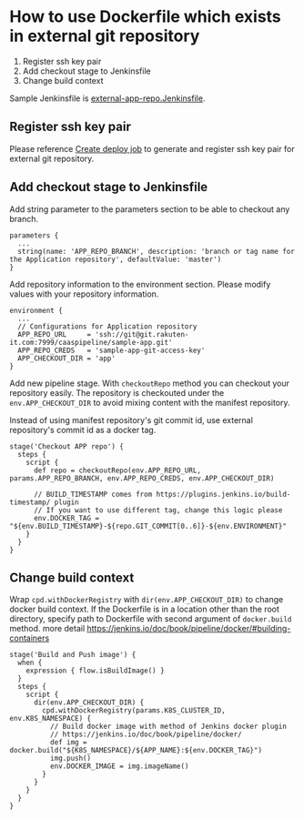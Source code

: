 How to use Dockerfile which exists in external git repository
=============================================================

1. Register ssh key pair
1. Add checkout stage to Jenkinsfile
1. Change build context

Sample Jenkinsfile is [external-app-repo.Jenkinsfile](external-app-repo.Jenkinsfile).

## Register ssh key pair

Please reference [Create deploy job](createDeployJob.md) to generate and register ssh key pair for external git repository.

## Add checkout stage to Jenkinsfile

Add string parameter to the parameters section to be able to checkout any branch.

```
parameters {
  ...
  string(name: 'APP_REPO_BRANCH', description: 'branch or tag name for the Application repository', defaultValue: 'master')
}
```

Add repository information to the environment section.
Please modify values with your repository information.

```
environment {
  ...
  // Configurations for Application repository
  APP_REPO_URL     = 'ssh://git@git.rakuten-it.com:7999/caaspipeline/sample-app.git'
  APP_REPO_CREDS   = 'sample-app-git-access-key'
  APP_CHECKOUT_DIR = 'app'
}
```

Add new pipeline stage. With `checkoutRepo` method you can checkout your repository easily. The repository is checkouted under the `env.APP_CHECKOUT_DIR` to avoid mixing content with the manifest repository.

Instead of using manifest repository's git commit id, use external repository's commit id as a docker tag.

```
stage('Checkout APP repo') {
  steps {
    script {
      def repo = checkoutRepo(env.APP_REPO_URL, params.APP_REPO_BRANCH, env.APP_REPO_CREDS, env.APP_CHECKOUT_DIR)

      // BUILD_TIMESTAMP comes from https://plugins.jenkins.io/build-timestamp/ plugin
      // If you want to use different tag, change this logic please
      env.DOCKER_TAG = "${env.BUILD_TIMESTAMP}-${repo.GIT_COMMIT[0..6]}-${env.ENVIRONMENT}"
    }
  }
}
```

## Change build context

Wrap `cpd.withDockerRegistry` with `dir(env.APP_CHECKOUT_DIR)` to change docker build context. If the Dockerfile is in a location other than the root directory, specify path to Dockerfile with second argument of `docker.build` method. more detail https://jenkins.io/doc/book/pipeline/docker/#building-containers

```
stage('Build and Push image') {
  when {
    expression { flow.isBuildImage() }
  }
  steps {
    script {
      dir(env.APP_CHECKOUT_DIR) {
        cpd.withDockerRegistry(params.K8S_CLUSTER_ID, env.K8S_NAMESPACE) {
          // Build docker image with method of Jenkins docker plugin
          // https://jenkins.io/doc/book/pipeline/docker/
          def img = docker.build("${K8S_NAMESPACE}/${APP_NAME}:${env.DOCKER_TAG}")
          img.push()
          env.DOCKER_IMAGE = img.imageName()
        }
      }
    }
  }
}
```

